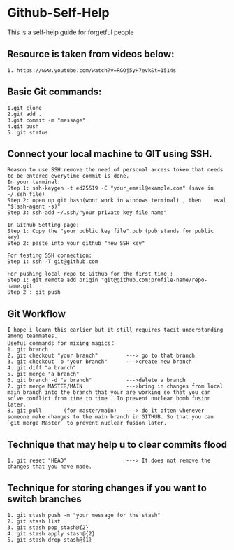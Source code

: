 # Github-Self-Help
This is a self-help guide for forgetful people 
## Resource is taken from videos below:
`````
1. https://www.youtube.com/watch?v=RGOj5yH7evk&t=1514s

`````
## Basic Git commands:
````
1.git clone
2.git add .
3.git commit -m "message"
4.git push
5. git status

````
## Connect your local machine to GIT using SSH. 
````
Reason to use SSH:remove the need of personal access token that needs to be entered everytime commit is done. 
In your terminal:
Step 1: ssh-keygen -t ed25519 -C "your_email@example.com" (save in ~/.ssh file)
Step 2: open up git bash(wont work in windows terminal) , then    eval "$(ssh-agent -s)"
Step 3: ssh-add ~/.ssh/"your private key file name"

In Github Setting page:
Step 1: Copy the "your public key file".pub (pub stands for public key)
Step 2: paste into your github "new SSH key"

For testing SSH connection:
Step 1: ssh -T git@github.com

For pushing local repo to Github for the first time :
Step 1: git remote add origin "git@github.com:profile-name/repo-name.git
Step 2 : git push
````


## Git Workflow
````
I hope i learn this earlier but it still requires tacit understanding among teammates. 
Useful commands for mixing magics：
1. git branch 
2. git checkout "your branch"         ---> go to that branch
3. git checkout -b "your branch"      --->create new branch
4. git diff "a branch"
5. git merge "a branch"
6. git branch -d "a branch"           --->delete a branch
7. git merge MASTER/MAIN              --->bring in changes from local main branch into the branch that your are working so that you can solve conflict from time to time . To prevent nuclear bomb fusion later.
8. git pull       (for master/main)   ---> do it often whenever someone make changes to the main branch in GITHUB. So that you can `git merge Master` to prevent nuclear fusion later.
````


## Technique that may help u to clear commits flood
````
1. git reset "HEAD"                   ---> It does not remove the changes that you have made. 
````


## Technique for storing changes if you want to switch branches
````
1. git stash push -m "your message for the stash"
2. git stash list
3. git stash pop stash@{2}
4. git stash apply stash@{2}
5. git stash drop stash@{1}

````



